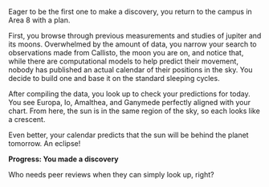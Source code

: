 Eager to be the first one to make a discovery, you return to the campus in Area 8 with a plan.

First, you browse through previous measurements and studies of jupiter and its moons. Overwhelmed by the amount of data, you narrow your search to observations made from Callisto, the moon you are on, and notice that, while there are computational models to help predict their movement, nobody has published an actual calendar of their positions in the sky. You decide to build one and base it on the standard sleeping cycles.

After compiling the data, you look up to check your predictions for today. You see Europa, Io, Amalthea, and Ganymede perfectly aligned with your chart. From here, the sun is in the same region of the sky, so each looks like a crescent.

Even better, your calendar predicts that the sun will be behind the planet tomorrow. An eclipse!

**Progress: You made a discovery**

Who needs peer reviews when they can simply look up, right?
